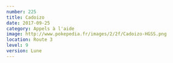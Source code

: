 ```yaml
---
number: 225
title: Cadoizo
date: 2017-09-25
category: Appels à l'aide
image: http://www.pokepedia.fr/images/2/2f/Cadoizo-HGSS.png
location: Route 3
level: 9
version: Lune
---
```


